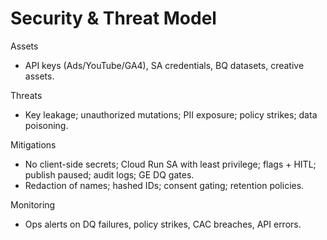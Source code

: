 # Security & Threat Model

Assets
- API keys (Ads/YouTube/GA4), SA credentials, BQ datasets, creative assets.

Threats
- Key leakage; unauthorized mutations; PII exposure; policy strikes; data poisoning.

Mitigations
- No client-side secrets; Cloud Run SA with least privilege; flags + HITL; publish paused; audit logs; GE DQ gates.
- Redaction of names; hashed IDs; consent gating; retention policies.

Monitoring
- Ops alerts on DQ failures, policy strikes, CAC breaches, API errors.

